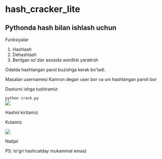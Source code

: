 # hash_cracker_lite
<h2>Pythonda hash bilan ishlash uchun</h2>
<p>Funksiyalar</p>
<ol>
  <li>Hashlash</li>
  <li>Dehashlash</li>
  <li>Berilgan so'zlar asosida wordlist yaratirsh</li>
</ol>
<p>Odatda hashlangan parol buzishga kerak bo'ladi.</p>
<p>Masalan usernamesi Kamron degan user bor va uni hashlangan paroli bor</p>
<p>Dasturni ishga tushiramiz:</p>
<code>python crack.py</code><br>
<img src='https://github.com/ITPrototype/hash_cracker_lite/project.png'><br>
<p>Hashni kiritamiz</p>
<p>Kutamiz</p>
<img src='https://github.com/ITPrototype/hash_cracker_lite/project2.png'>
<p>Natija!</p>

<p>PS: to'gri hashcatday mukammal emas)</p>
